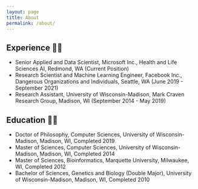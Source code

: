 ```yaml
---
layout: page
title: About
permalink: /about/
---
```


## Experience 👨‍💻
* Senior Applied and Data Scientist, Microsoft Inc., Health and Life Sciences AI, Redmond, WA (Current Position)
* Research Scientist and Machine Learning Engineer, Facebook Inc., Dangerous Organizations and Individuals, Seattle, WA (June 2019 - September 2021)
* Research Assistant, University of Wisconsin-Madison, Mark Craven Research Group, Madison, WI (September 2014 - May 2019)

## Education 👨‍🎓
* Doctor of Philosophy, Computer Sciences, University of Wisconsin-Madison, Madison, WI, Completed 2019
* Master of Sciences, Computer Sciences, University of Wisconsin-Madison, Madison, WI, Completed 2014
* Master of Sciences, Bioinformatics, Marquette University, Milwaukee, WI, Completed 2012
* Bachelor of Sciences, Genetics and Biology (Double Major), University of Wisconsin-Madison, Madison, WI, Completed 2010
